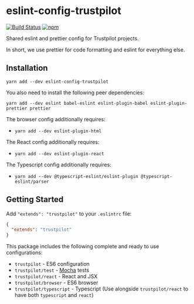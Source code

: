 # eslint-config-trustpilot

[![Build Status](https://travis-ci.org/trustpilot/node-eslint-config.svg?branch=master)](https://travis-ci.org/trustpilot/node-eslint-config) [![npm](https://img.shields.io/npm/v/eslint-config-trustpilot.svg)](https://www.npmjs.com/package/eslint-config-trustpilot)

Shared eslint and prettier config for Trustpilot projects.

In short, we use prettier for code formatting and eslint for everything else.

## Installation

```
yarn add --dev eslint-config-trustpilot
```

You also need to install the following peer dependencies:

```
yarn add --dev eslint babel-eslint eslint-plugin-babel eslint-plugin-prettier prettier
```

The browser config additionally requires:

- `yarn add --dev eslint-plugin-html`

The React config additionally requires:

- `yarn add --dev eslint-plugin-react`

The Typescript config additionally requires:

- `yarn add --dev @typescript-eslint/eslint-plugin @typescript-eslint/parser`

## Getting Started

Add `"extends": "trustpilot"` to your `.eslintrc` file:

```json
{
  "extends": "trustpilot"
}
```

This package includes the following complete and ready to use configurations:

- `trustpilot` - ES6 configuration
- `trustpilot/test` - [Mocha](https://mochajs.org/) tests
- `trustpilot/react` - React and JSX
- `trustpilot/browser` - ES6 browser
- `trustpilot/typescript` - Typescript (Use alongside `trustpilot/react` to have both `typescript` and `react`)
